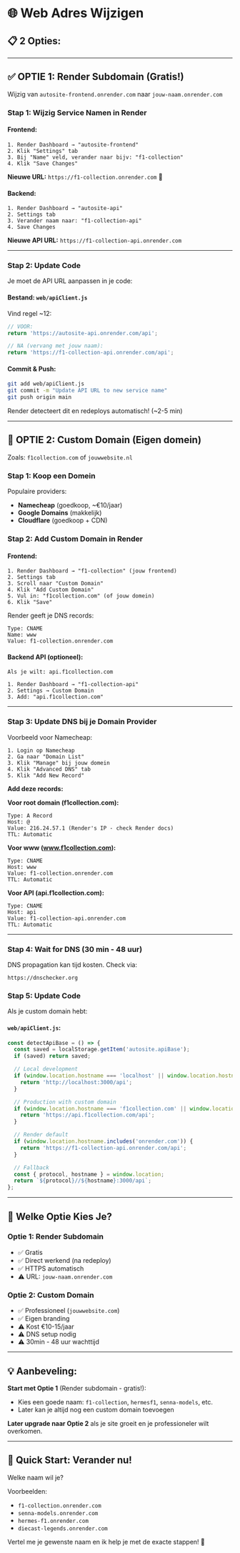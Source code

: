 # 🌐 Web Adres Wijzigen

## 📋 **2 Opties:**

---

## ✅ **OPTIE 1: Render Subdomain (Gratis!)**

Wijzig van `autosite-frontend.onrender.com` naar `jouw-naam.onrender.com`

### **Stap 1: Wijzig Service Namen in Render**

#### **Frontend:**
```
1. Render Dashboard → "autosite-frontend"
2. Klik "Settings" tab
3. Bij "Name" veld, verander naar bijv: "f1-collection"
4. Klik "Save Changes"
```

**Nieuwe URL:** `https://f1-collection.onrender.com` 🎉

#### **Backend:**
```
1. Render Dashboard → "autosite-api"
2. Settings tab
3. Verander naam naar: "f1-collection-api"
4. Save Changes
```

**Nieuwe API URL:** `https://f1-collection-api.onrender.com`

---

### **Stap 2: Update Code**

Je moet de API URL aanpassen in je code:

#### **Bestand: `web/apiClient.js`**

Vind regel ~12:
```javascript
// VOOR:
return 'https://autosite-api.onrender.com/api';

// NA (vervang met jouw naam):
return 'https://f1-collection-api.onrender.com/api';
```

#### **Commit & Push:**
```bash
git add web/apiClient.js
git commit -m "Update API URL to new service name"
git push origin main
```

Render detecteert dit en redeploys automatisch! (~2-5 min)

---

## 🎨 **OPTIE 2: Custom Domain** (Eigen domein)

Zoals: `f1collection.com` of `jouwwebsite.nl`

### **Stap 1: Koop een Domein**

Populaire providers:
- **Namecheap** (goedkoop, ~€10/jaar)
- **Google Domains** (makkelijk)
- **Cloudflare** (goedkoop + CDN)

### **Stap 2: Add Custom Domain in Render**

#### **Frontend:**
```
1. Render Dashboard → "f1-collection" (jouw frontend)
2. Settings tab
3. Scroll naar "Custom Domain"
4. Klik "Add Custom Domain"
5. Vul in: "f1collection.com" (of jouw domein)
6. Klik "Save"
```

Render geeft je DNS records:
```
Type: CNAME
Name: www
Value: f1-collection.onrender.com
```

#### **Backend API (optioneel):**
```
Als je wilt: api.f1collection.com

1. Render Dashboard → "f1-collection-api"
2. Settings → Custom Domain
3. Add: "api.f1collection.com"
```

---

### **Stap 3: Update DNS bij je Domain Provider**

Voorbeeld voor Namecheap:
```
1. Login op Namecheap
2. Ga naar "Domain List"
3. Klik "Manage" bij jouw domein
4. Klik "Advanced DNS" tab
5. Klik "Add New Record"
```

**Add deze records:**

**Voor root domain (f1collection.com):**
```
Type: A Record
Host: @
Value: 216.24.57.1 (Render's IP - check Render docs)
TTL: Automatic
```

**Voor www (www.f1collection.com):**
```
Type: CNAME
Host: www
Value: f1-collection.onrender.com
TTL: Automatic
```

**Voor API (api.f1collection.com):**
```
Type: CNAME
Host: api
Value: f1-collection-api.onrender.com
TTL: Automatic
```

---

### **Stap 4: Wait for DNS (30 min - 48 uur)**

DNS propagation kan tijd kosten. Check via:
```
https://dnschecker.org
```

### **Stap 5: Update Code**

Als je custom domain hebt:

#### **`web/apiClient.js`:**
```javascript
const detectApiBase = () => {
  const saved = localStorage.getItem('autosite.apiBase');
  if (saved) return saved;

  // Local development
  if (window.location.hostname === 'localhost' || window.location.hostname === '127.0.0.1') {
    return 'http://localhost:3000/api';
  }

  // Production with custom domain
  if (window.location.hostname === 'f1collection.com' || window.location.hostname === 'www.f1collection.com') {
    return 'https://api.f1collection.com/api';
  }

  // Render default
  if (window.location.hostname.includes('onrender.com')) {
    return 'https://f1-collection-api.onrender.com/api';
  }

  // Fallback
  const { protocol, hostname } = window.location;
  return `${protocol}//${hostname}:3000/api`;
};
```

---

## 🎯 **Welke Optie Kies Je?**

### **Optie 1: Render Subdomain**
- ✅ Gratis
- ✅ Direct werkend (na redeploy)
- ✅ HTTPS automatisch
- ⚠️ URL: `jouw-naam.onrender.com`

### **Optie 2: Custom Domain**
- ✅ Professioneel (`jouwwebsite.com`)
- ✅ Eigen branding
- ⚠️ Kost €10-15/jaar
- ⚠️ DNS setup nodig
- ⚠️ 30min - 48 uur wachttijd

---

## 💡 **Aanbeveling:**

**Start met Optie 1** (Render subdomain - gratis!):
- Kies een goede naam: `f1-collection`, `hermesf1`, `senna-models`, etc.
- Later kan je altijd nog een custom domain toevoegen

**Later upgrade naar Optie 2** als je site groeit en je professioneler wilt overkomen.

---

## 🚀 **Quick Start: Verander nu!**

Welke naam wil je?

Voorbeelden:
- `f1-collection.onrender.com`
- `senna-models.onrender.com`
- `hermes-f1.onrender.com`
- `diecast-legends.onrender.com`

Vertel me je gewenste naam en ik help je met de exacte stappen! 🎯

